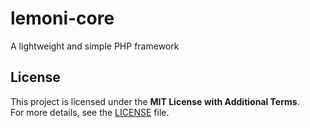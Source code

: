 # lemoni-core
A lightweight and simple PHP framework

## License

This project is licensed under the **MIT License with Additional Terms**.  
For more details, see the [LICENSE](LICENSE) file.
